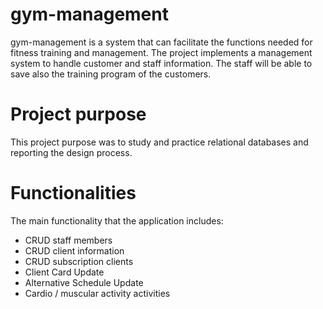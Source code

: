 # gym-management

gym-management is a system that can facilitate the functions needed for fitness training and management. The project implements a management system to handle customer and staff information. The staff will be able to save also the training program of the customers. 

# Project purpose
This project purpose was to study and practice relational databases and reporting the design process.

# Functionalities
The main functionality that the application includes:
  - CRUD staff members
  - CRUD client information
  - CRUD subscription clients
  - Client Card Update
  - Alternative Schedule Update
  - Cardio / muscular activity activities
